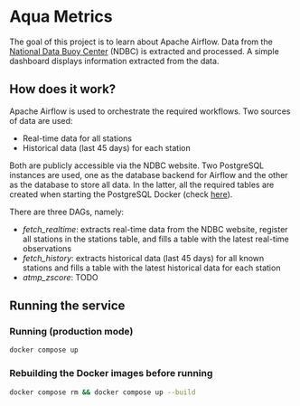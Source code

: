 # Aqua Metrics

The goal of this project is to learn about Apache Airflow. Data from the [National Data Buoy Center](https://www.ndbc.noaa.gov/) (NDBC) is extracted and processed. A simple dashboard displays information extracted from the data.

## How does it work?

Apache Airflow is used to orchestrate the required workflows. Two sources of data are used:

- Real-time data for all stations
- Historical data (last 45 days) for each station

Both are publicly accessible via the NDBC website. Two PostgreSQL instances are used, one as the database backend for Airflow and the other as the database to store all data. In the latter, all the required tables are created when starting the PostgreSQL Docker (check [here](./sql/create_tables.sql)).

There are three DAGs, namely:

- _fetch_realtime_: extracts real-time data from the NDBC website, register all stations in the stations table, and fills a table with the latest real-time observations
- _fetch_history_: extracts historical data (last 45 days) for all known stations and fills a table with the latest historical data for each station
- _atmp_zscore_: TODO


## Running the service

### Running (production mode)

```bash
docker compose up
```

### Rebuilding the Docker images before running

```bash
docker compose rm && docker compose up --build
```
